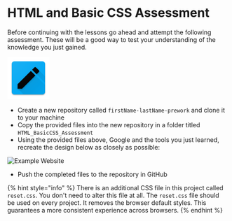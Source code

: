 # HTML and Basic CSS Assessment

Before continuing with the lessons go ahead and attempt the following assessment. These will be a good way to test your understanding of the knowledge you just gained.

![HTML &amp; Basic CSS Assessment](../../../.gitbook/assets/activity.png)

* Create a new repository called `firstName-lastName-prework` and clone it to your machine
* Copy the provided files into the new repository in a folder titled `HTML_BasicCSS_Assessment`
* Using the provided files above, Google and the tools you just learned, recreate the design below as closely as possible: 

![Example Website](../../../.gitbook/assets/image%20%2860%29.png)

* Push the completed files to the repository in GitHub

{% hint style="info" %}
There is an additional CSS file in this project called `reset.css`. You don't need to alter this file at all. The `reset.css` file should be used on every project. It removes the browser default styles. This guarantees a more consistent experience across browsers.
{% endhint %}

